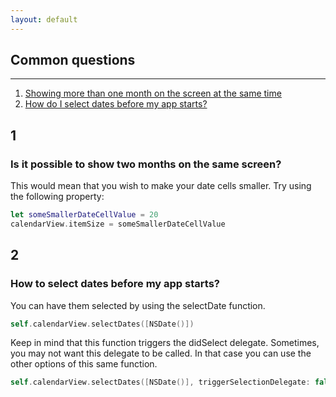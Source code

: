 ```yaml
---
layout: default
---
```



## Common questions
___

1. [Showing more than one month on the screen at the same time](#1)
2. [How do I select dates before my app starts?](#2)	

## 1 

### Is it possible to show two months on the same screen?

This would mean that you wish to make your date cells smaller. Try using the following property:

```swift
let someSmallerDateCellValue = 20
calendarView.itemSize = someSmallerDateCellValue
```

## 2

### How to select dates before my app starts?

You can have them selected by using the selectDate function.

```swift
self.calendarView.selectDates([NSDate()])
```

Keep in mind that this function triggers the didSelect delegate. Sometimes, you may not want this delegate to be called. In that case you can use the other options of this same function.

```swift
self.calendarView.selectDates([NSDate()], triggerSelectionDelegate: false)
```
